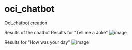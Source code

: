 # oci_chatbot
Oci_chatbot creation

Results of the chatbot
Results for "Tell me a Joke"
![image](https://github.com/user-attachments/assets/50f665bf-6132-4deb-bca1-39eebedcd17f)


Results for "How was your day"
![image](https://github.com/user-attachments/assets/64dca6c4-e72d-483c-8484-46023281327d)
